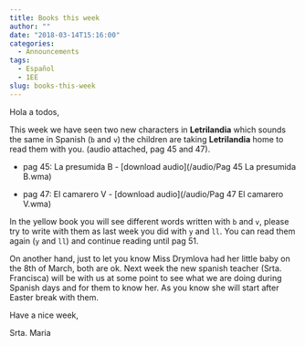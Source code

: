 ```yaml
---
title: Books this week
author: ""
date: "2018-03-14T15:16:00"
categories:
  - Announcements
tags:
  - Español
  - 1EE
slug: books-this-week
---
```


Hola a todos,

This week we have seen two new characters in **Letrilandia** which sounds the same in Spanish (`b` and `v`) the children are taking **Letrilandia** home to read them with you. (audio attached, pag 45 and 47).

* pag 45: La presumida B - [download audio](/audio/Pag 45 La presumida B.wma)

* pag 47: El camarero V - [download audio](/audio/Pag 47 El camarero V.wma)

In the yellow book you will see different words written with `b` and `v`, please try to write with them as last week you did with `y` and `ll`. You can read them again (`y` and `ll`) and continue reading until pag 51.

On another hand, just to let you know Miss Drymlova had her little baby on the 8th of March, both are ok. Next week the new spanish teacher (Srta. Francisca) will be with us at some point to see what we are doing during Spanish days and for them to know her. As you know she will start after Easter break with them.

Have a nice week,

Srta. Maria

